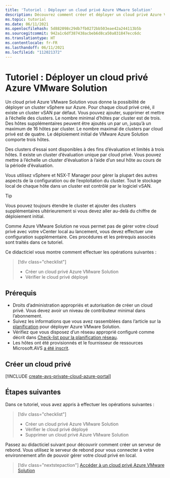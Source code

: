 ```yaml
---
title: 'Tutoriel : Déployer un cloud privé Azure VMware Solution'
description: Découvrez comment créer et déployer un cloud privé Azure VMware Solution
ms.topic: tutorial
ms.date: 06/11/2021
ms.openlocfilehash: 5d882098c29db7fb0272bb503eae42a244113b5b
ms.sourcegitcommit: 942a1c6df387438acbeb6d8ca50a831847ecc6dc
ms.translationtype: HT
ms.contentlocale: fr-FR
ms.lasthandoff: 06/11/2021
ms.locfileid: "112021372"
---
```

# <a name="tutorial-deploy-an-azure-vmware-solution-private-cloud"></a>Tutoriel : Déployer un cloud privé Azure VMware Solution

Un cloud privé Azure VMware Solution vous donne la possibilité de déployer un cluster vSphere sur Azure. Pour chaque cloud privé créé, il existe un cluster vSAN par défaut. Vous pouvez ajouter, supprimer et mettre à l’échelle des clusters.  Le nombre minimal d’hôtes par cluster est de trois. Des hôtes supplémentaires peuvent être ajoutés un par un, jusqu’à un maximum de 16 hôtes par cluster. Le nombre maximal de clusters par cloud privé est de quatre.  Le déploiement initial de VMware Azure Solution comporte trois hôtes. 

Des clusters d’essai sont disponibles à des fins d’évaluation et limités à trois hôtes. Il existe un cluster d’évaluation unique par cloud privé. Vous pouvez mettre à l’échelle un cluster d’évaluation à l’aide d’un seul hôte au cours de la période d’évaluation.

Vous utilisez vSphere et NSX-T Manager pour gérer la plupart des autres aspects de la configuration ou de l’exploitation du cluster. Tout le stockage local de chaque hôte dans un cluster est contrôlé par le logiciel vSAN.

>[!TIP]
>Vous pouvez toujours étendre le cluster et ajouter des clusters supplémentaires ultérieurement si vous devez aller au-delà du chiffre de déploiement initial.

Comme Azure VMware Solution ne vous permet pas de gérer votre cloud privé avec votre vCenter local au lancement, vous devez effectuer une configuration supplémentaire. Ces procédures et les prérequis associés sont traités dans ce tutoriel.

Ce didacticiel vous montre comment effectuer les opérations suivantes :

> [!div class="checklist"]
> * Créer un cloud privé Azure VMware Solution
> * Vérifier le cloud privé déployé

## <a name="prerequisites"></a>Prérequis

- Droits d’administration appropriés et autorisation de créer un cloud privé. Vous devez avoir un niveau de contributeur minimal dans l’abonnement.
- Suivez les informations que vous avez rassemblées dans l’article sur la [planification](production-ready-deployment-steps.md) pour déployer Azure VMware Solution.
- Vérifiez que vous disposez d’un réseau approprié configuré comme décrit dans [Check-list pour la planification réseau](tutorial-network-checklist.md).
- Les hôtes ont été provisionnés et le fournisseur de ressources Microsoft.AVS [a été inscrit](deploy-azure-vmware-solution.md#step-1-register-the-microsoftavs-resource-provider).

## <a name="create-a-private-cloud"></a>Créer un cloud privé

[!INCLUDE [create-avs-private-cloud-azure-portal](includes/create-private-cloud-azure-portal-steps.md)]

## <a name="next-steps"></a>Étapes suivantes

Dans ce tutoriel, vous avez appris à effectuer les opérations suivantes :

> [!div class="checklist"]
> * Créer un cloud privé Azure VMware Solution
> * Vérifier le cloud privé déployé
> * Supprimer un cloud privé Azure VMware Solution

Passez au didacticiel suivant pour découvrir comment créer un serveur de rebond. Vous utilisez le serveur de rebond pour vous connecter à votre environnement afin de pouvoir gérer votre cloud privé en local.


> [!div class="nextstepaction"]
> [Accéder à un cloud privé Azure VMware Solution](tutorial-access-private-cloud.md)
